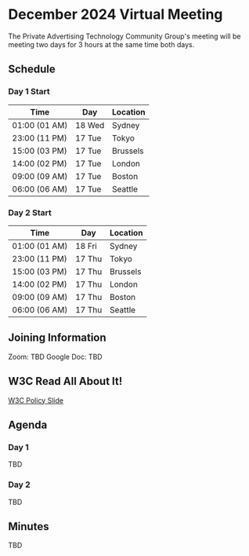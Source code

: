 # December 2024 Virtual Meeting

The Private Advertising Technology Community Group's meeting will be meeting two days for 3 hours at the same time both days.

## Schedule

### Day 1 Start

| Time          | Day    | Location      |
| ------------- | ------ | ------------- |
| 01:00 (01 AM) | 18 Wed | Sydney        |
| 23:00 (11 PM) | 17 Tue | Tokyo         |
| 15:00 (03 PM) | 17 Tue | Brussels      |
| 14:00 (02 PM) | 17 Tue | London        |
| 09:00 (09 AM) | 17 Tue | Boston        |
| 06:00 (06 AM) | 17 Tue | Seattle       |

### Day 2 Start

| Time          | Day    | Location      |
| ------------- | ------ | ------------- |
| 01:00 (01 AM) | 18 Fri | Sydney        |
| 23:00 (11 PM) | 17 Thu | Tokyo         |
| 15:00 (03 PM) | 17 Thu | Brussels      |
| 14:00 (02 PM) | 17 Thu | London        |
| 09:00 (09 AM) | 17 Thu | Boston        |
| 06:00 (06 AM) | 17 Thu | Seattle       |

## Joining Information

Zoom: TBD
Google Doc: TBD

## W3C Read All About It!

[W3C Policy Slide](https://github.com/patcg/meetings/blob/main/W3C%20Read%20All%20About%20It!.pdf)

## Agenda

### Day 1

TBD

### Day 2

TBD

## Minutes

TBD
